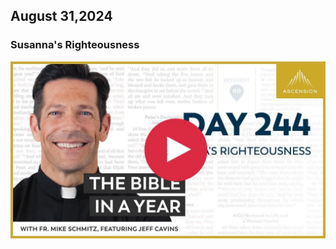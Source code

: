 ## August 31,2024

### Susanna's Righteousness

[![Susanna's Righteousness](https://raw.githubusercontent.com/linusjf/BIAY/main/August/jpgs/Day244.jpg)](https://youtu.be/J_sr52dXJHE "Susanna's Righteousness")
